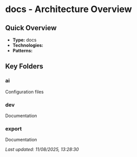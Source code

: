 # docs - Architecture Overview

## Quick Overview

- **Type:** docs
- **Technologies:** 
- **Patterns:** 

## Key Folders

### ai
Configuration files

### dev
Documentation

### export
Documentation


*Last updated: 11/08/2025, 13:28:30*
